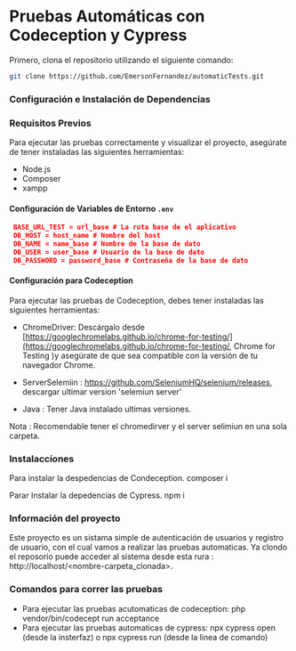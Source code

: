 # Pruebas Automáticas con Codeception y Cypress

Primero, clona el repositorio utilizando el siguiente comando:

```bash
git clone https://github.com/EmersonFernandez/automaticTests.git
````
### Configuración e Instalación de Dependencias

### Requisitos Previos
Para ejecutar las pruebas correctamente y visualizar el proyecto, asegúrate de tener instaladas las siguientes herramientas:
- Node.js
- Composer
- xampp

#### Configuración de Variables de Entorno `.env `
 ```json
  BASE_URL_TEST = url_base # La ruta base de el aplicativo
  DB_HOST = host_name # Nombre del host 
  DB_NAME = name_base # Nombre de la base de dato
  DB_USER = user_base # Usuario de la base de dato
  DB_PASSWORD = password_base # Contraseña de la base de dato
````

#### Configuración para Codeception
Para ejecutar las pruebas de Codeception, debes tener instaladas las siguientes herramientas:
 - ChromeDriver: Descárgalo desde [https://googlechromelabs.github.io/chrome-for-testing/](https://googlechromelabs.github.io/chrome-for-testing/, Chrome for Testing )y asegúrate de que sea compatible con la versión de tu navegador Chrome.

 - ServerSelemiin : https://github.com/SeleniumHQ/selenium/releases, descargar ultimar version 'selemiun server'
 - Java : Tener Java instalado ultimas versiones.
   
Nota : Recomendable tener el chromedirver y el server selimiun en una sola carpeta.

### Instalaccíones
Para instalar la despedencias de Condeception.
composer i

Parar Instalar la depedencias de Cypress.
npm i

### Información del proyecto
Este proyecto es un sistama simple de autenticación de usuarios y registro de usuario, con el cual vamos a realizar las pruebas automaticas.
Ya clondo el reposorio puede acceder al sistema desde esta rura : http://localhost/<nombre-carpeta_clonada>.

### Comandos para correr las pruebas
- Para ejecutar las pruebas acutomaticas de codeception: php vendor/bin/codecept run acceptance
- Para ejecutar las pruebas automaticas de cypress: npx cypress open (desde la insterfaz) o npx cypress run (desde la linea de comando)
